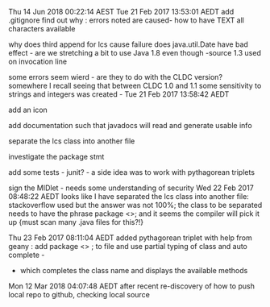 Thu 14 Jun 2018 00:22:14 AEST 
Tue 21 Feb 2017 13:53:01 AEDT 
add .gitignore
find out why :
errors noted are caused- 
how to have TEXT all characters available

why does third append for lcs cause failure
does java.util.Date have bad effect - 
are we stretching a bit to use Java 1.8 even though -source 1.3 used on invocation line

some errors seem wierd - are they to do with the CLDC version? somewhere I recall seeing that between CLDC 1.0 and 1.1 some sensitivity to strings and integers was created - 
Tue 21 Feb 2017 13:58:42 AEDT 

add an icon 

add documentation such that javadocs will read and generate usable info

separate the lcs class into another file

investigate the package stmt

add some tests - junit? - a side idea was to work with pythagorean triplets

sign the MIDlet - needs some understanding of security
Wed 22 Feb 2017 08:48:22 AEDT 
looks like I have separated the lcs class into another file: stackoverflow used but the answer was not 100%; the class to be separated needs to have the phrase package <>; and it seems the compiler will pick it up {must scan many .java files for this?!}

Thu 23 Feb 2017 08:11:04 AEDT 
added pythagorean triplet with help from geany : add package <> ; to file and use partial typing of class and auto complete - 
 - which completes the class name and displays the available methods

Mon 12 Mar 2018 04:07:48 AEDT 
after recent re-discovery of how to push local repo to github, checking local source

